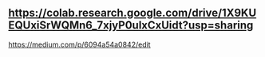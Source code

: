 https://colab.research.google.com/drive/1X9KUEQUxiSrWQMn6_7xjyP0ulxCxUidt?usp=sharing
---
https://medium.com/p/6094a54a0842/edit
